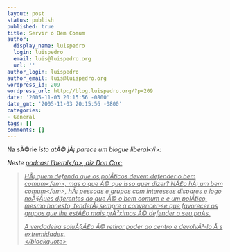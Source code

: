```yaml
---
layout: post
status: publish
published: true
title: Servir o Bem Comum
author:
  display_name: luispedro
  login: luispedro
  email: luis@luispedro.org
  url: ''
author_login: luispedro
author_email: luis@luispedro.org
wordpress_id: 209
wordpress_url: http://blog.luispedro.org/?p=209
date: '2005-11-03 20:15:56 -0800'
date_gmt: '2005-11-03 20:15:56 -0800'
categories:
- General
tags: []
comments: []
---
```

<p>Na s&Atilde;&copy;rie <i>isto at&Atilde;&copy; j&Atilde;&iexcl; parece um blogue liberal<&#47;i>:</p>
<p>Neste <a href="http:&#47;&#47;radioeconomics.com&#47;2005&#47;10&#47;discussion-russ-robertsdon-cox-should.html">podcast liberal<&#47;a>, diz Don Cox:</p>
<blockquote><p>
H&Atilde;&iexcl; quem defenda que os pol&Atilde;&shy;ticos devem defender <em>o bem comum<&#47;em>, mas o que &Atilde;&copy; que isso quer dizer? N&Atilde;&pound;o h&Atilde;&iexcl; <em>um bem comum<&#47;em>, h&Atilde;&iexcl; pessoas e grupos com interesses dispares e logo no&Atilde;&sect;&Atilde;&micro;es diferentes do que &Atilde;&copy; o bem comum e e um pol&Atilde;&shy;tico, mesmo honesto, tender&Atilde;&iexcl; sempre a convencer-se que favorecer os grupos que lhe est&Atilde;&pound;o mais pr&Atilde;&sup3;ximos &Atilde;&copy; defender o seu pa&Atilde;&shy;s.</p>
<p>A verdadeira solu&Atilde;&sect;&Atilde;&pound;o &Atilde;&copy; retirar poder ao centro e devolv&Atilde;&ordf;-lo &Atilde;&nbsp;s extremidades.<br />
<&#47;blockquote></p>
